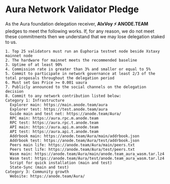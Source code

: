 # Aura Network Validator Pledge

As the Aura foundation delegation receiver, **AlxVoy ⚡ ANODE.TEAM** pledges to meet the following works. If, for any reason, we do not meet these commitments then we understand that we may lose delegation staked to us.

    1. Top 25 validators must run an Euphoria testnet node beside Xstaxy mainnet node
    2. The hardware for mainnet meets the recommended baseline    
    3. Uptime of at least 90%
    4. Commission rate is greater than 3% and smaller or equal to 5%
    5. Commit to participate in network governance at least 2/3 of the total proposals throughout the delegation period
    6. Must set Gas Price >= 0.001 uaura
    7. Publicly announced to the social channels on the delegation decision
    8. Commit to any network contribution listed below:
    Category 1: Infrastructure
      Explorer main: https://main.anode.team/aura
      Explorer test: https://test.anode.team/aura
      Guide main and test net: https://anode.team/Aura/
      RPC main: https://aura.rpc.m.anode.team
      RPC test: https://aura.rpc.t.anode.team
      API main: https://aura.api.m.anode.team
      API test: https://aura.api.t.anode.team
      Addrbook main: https://anode.team/Aura/main/addrbook.json
      Addrbook test: https://anode.team/Aura/test/addrbook.json
      Peers main life: https://anode.team/Aura/main/peers.txt
      Peers test life: https://anode.team/Aura/test/peers.txt
      Wasm main: https://anode.team/Aura/main/anode.team_aura_wasm.tar.lz4
      Wasm test: https://anode.team/Aura/test/anode.team_aura_wasm.tar.lz4
      Script for quick installation (main and test)
      State-Sync (main and test)
    Category 3: Community growth
      Website: https://anode.team/Aura/
